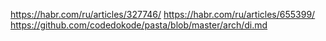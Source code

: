 https://habr.com/ru/articles/327746/
https://habr.com/ru/articles/655399/
https://github.com/codedokode/pasta/blob/master/arch/di.md

